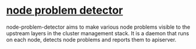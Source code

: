 # [node problem detector](https://github.com/kubernetes/node-problem-detector)

node-problem-detector aims to make various node problems visible to the upstream layers
in the cluster management stack. It is a daemon that runs on each node,
detects node problems and reports them to apiserver.
